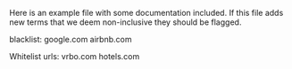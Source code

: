 Here is an example file with some documentation included. 
If this file adds new terms that we deem non-inclusive they should be flagged.

blacklist:
google.com
airbnb.com

Whitelist urls:
vrbo.com
hotels.com
